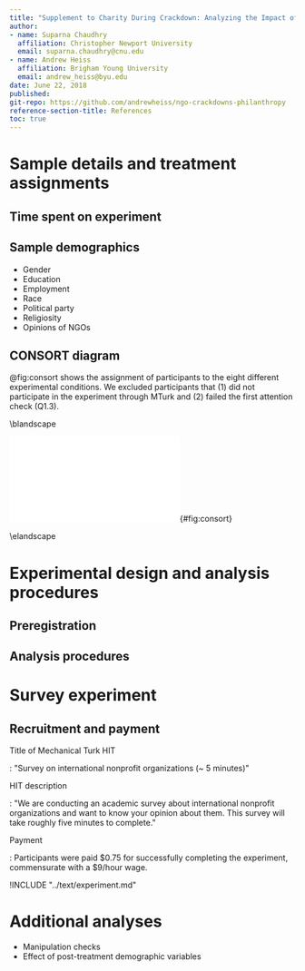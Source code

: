 ```yaml
---
title: "Supplement to Charity During Crackdown: Analyzing the Impact of State Repression of NGOs on Philanthropy"
author:
- name: Suparna Chaudhry
  affiliation: Christopher Newport University
  email: suparna.chaudhry@cnu.edu
- name: Andrew Heiss
  affiliation: Brigham Young University
  email: andrew_heiss@byu.edu
date: June 22, 2018
published: 
git-repo: https://github.com/andrewheiss/ngo-crackdowns-philanthropy
reference-section-title: References
toc: true
---
```


# Sample details and treatment assignments

## Time spent on experiment

## Sample demographics

- Gender
- Education
- Employment
- Race
- Political party
- Religiosity
- Opinions of NGOs

## CONSORT diagram

@fig:consort shows the assignment of participants to the eight different experimental conditions. We excluded participants that (1) did not participate in the experiment through MTurk and (2) failed the first attention check (Q1.3).

\blandscape

![CONSORT diagram for experiment](../output/figures/consort.pdf){#fig:consort}

\elandscape


# Experimental design and analysis procedures

## Preregistration

## Analysis procedures


# Survey experiment

## Recruitment and payment

Title of Mechanical Turk HIT

:   "Survey on international nonprofit organizations (~ 5 minutes)"

HIT description

:   "We are conducting an academic survey about international nonprofit organizations and want to know your opinion about them. This survey will take roughly five minutes to complete."

Payment

:   Participants were paid $0.75 for successfully completing the experiment, commensurate with a $9/hour wage.

!INCLUDE "../text/experiment.md"


# Additional analyses

- Manipulation checks
- Effect of post-treatment demographic variables
